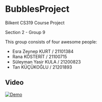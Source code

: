 BubblesProject
==============

Bilkent CS319 Course Project

Section 2 - Group 9

This group consists of four awesome people:

+ Esra Zeynep KURT / 21101384
+ Rana KÖSTERİT / 21100715
+ Süleyman Yasir KULA / 21200823
+ Tan KÜÇÜKOĞLU / 21201893

## Video

[![Demo](https://img.youtube.com/vi/WKZEfenoXO8/0.jpg)](https://www.youtube.com/watch?v=WKZEfenoXO8 "Demo")
